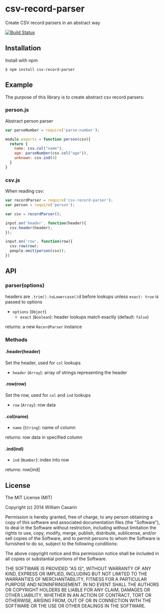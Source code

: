 
# csv-record-parser

  Create CSV record parsers in an abstract way

  [![Build Status](https://travis-ci.org/jb55/csv-record-parser.png)](https://travis-ci.org/jb55/csv-record-parser)

## Installation

  Install with npm

    $ npm install csv-record-parser

## Example

The purpose of this library is to create abstract csv record parsers:

### person.js

Abstract person parser

```js
var parseNumber = require('parse-number');

module.exports = function person(csv){
  return {
    name: csv.col("name"),
    age: parseNumber(csv.col("age")),
    unknown: csv.ind(4)
  }
}
```

### csv.js

When reading csv:

```js
var recordParser = require('csv-record-parser');
var person = require('person');

var csv = recordParser();

input.on('header', function(header){
  csv.header(header);
});

input.on('row', function(row){
  csv.row(row);
  people.emit(person(csv));
}) 
```

## API

### parser(options)

headers are `.trim().toLowercase()`d before lookups unless `exact: true` is
passed to options

* `options` (`Object`)
  - `exact` (`Boolean`): header lookups match exactly (default: `false`)

returns: a new `RecordParser` instance

### Methods

#### .header(header)

Set the header, used for `col` lookups

* `header` (`Array`): array of strings representing the header

#### .row(row)

Set the row, used for `col` and `ind` lookups

* `row` (`Array`): row data

#### .col(name)

* `name` (`String`): name of column

returns: row data in specified column

#### .ind(ind)

* `ind` (`Number`): index into row

returns: row[ind]

## License

  The MIT License (MIT)

  Copyright (c) 2014 William Casarin

  Permission is hereby granted, free of charge, to any person obtaining a copy
  of this software and associated documentation files (the "Software"), to deal
  in the Software without restriction, including without limitation the rights
  to use, copy, modify, merge, publish, distribute, sublicense, and/or sell
  copies of the Software, and to permit persons to whom the Software is
  furnished to do so, subject to the following conditions:

  The above copyright notice and this permission notice shall be included in
  all copies or substantial portions of the Software.

  THE SOFTWARE IS PROVIDED "AS IS", WITHOUT WARRANTY OF ANY KIND, EXPRESS OR
  IMPLIED, INCLUDING BUT NOT LIMITED TO THE WARRANTIES OF MERCHANTABILITY,
  FITNESS FOR A PARTICULAR PURPOSE AND NONINFRINGEMENT. IN NO EVENT SHALL THE
  AUTHORS OR COPYRIGHT HOLDERS BE LIABLE FOR ANY CLAIM, DAMAGES OR OTHER
  LIABILITY, WHETHER IN AN ACTION OF CONTRACT, TORT OR OTHERWISE, ARISING FROM,
  OUT OF OR IN CONNECTION WITH THE SOFTWARE OR THE USE OR OTHER DEALINGS IN
  THE SOFTWARE.

